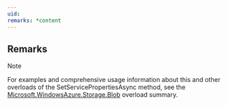 ```yaml
---
uid: 
remarks: *content
---
```

## Remarks  
  
> [!NOTE]
>  For examples and comprehensive usage information about this and other overloads of the SetServicePropertiesAsync method, see the [Microsoft.WindowsAzure.Storage.Blob](assetId:///N:Microsoft.WindowsAzure.Storage.Blob?qualifyHint=False&autoUpgrade=True) overload summary.